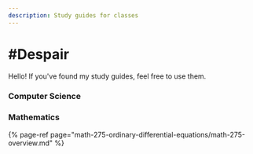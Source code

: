 ```yaml
---
description: Study guides for classes
---
```


# \#Despair

Hello! If you've found my study guides, feel free to use them.

### Computer Science

### Mathematics

{% page-ref page="math-275-ordinary-differential-equations/math-275-overview.md" %}





